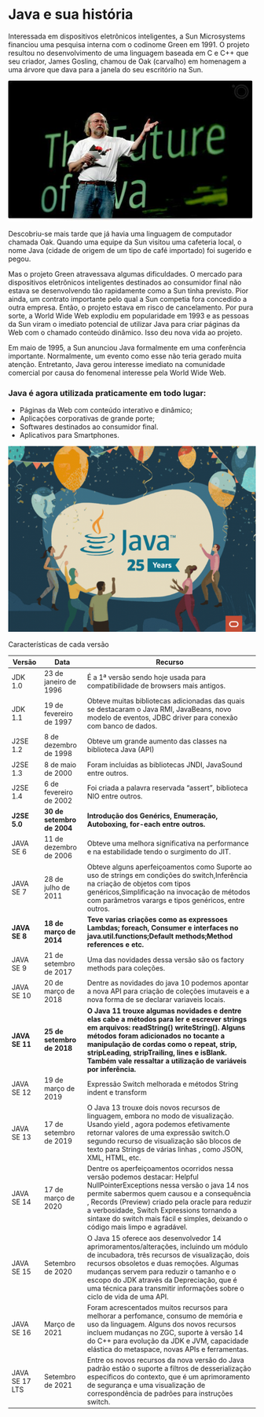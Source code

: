 # Java e sua história

Interessada em dispositivos eletrônicos inteligentes, a Sun Microsystems financiou uma pesquisa interna com o codinome Green em 1991. O projeto resultou no desenvolvimento de uma linguagem baseada em C e C++ que seu criador, James Gosling, chamou de Oak (carvalho) em homenagem a uma árvore que dava para a janela do seu escritório na Sun.

![](<../.gitbook/assets/image (5) (1) (1).png>)

Descobriu-se mais tarde que já havia uma linguagem de computador chamada Oak. Quando uma equipe da Sun visitou uma cafeteria local, o nome Java (cidade de origem de um tipo de café importado) foi sugerido e pegou.

Mas o projeto Green atravessava algumas dificuldades. O mercado para dispositivos eletrônicos inteligentes destinados ao consumidor final não estava se desenvolvendo tão rapidamente como a Sun tinha previsto. Pior ainda, um contrato importante pelo qual a Sun competia fora concedido a outra empresa. Então, o projeto estava em risco de cancelamento. Por pura sorte, a World Wide Web explodiu em popularidade em 1993 e as pessoas da Sun viram o imediato potencial de utilizar Java para criar páginas da Web com o chamado conteúdo dinâmico. Isso deu nova vida ao projeto.

Em maio de 1995, a Sun anunciou Java formalmente em uma conferência importante. Normalmente, um evento como esse não teria gerado muita atenção. Entretanto, Java gerou interesse imediato na comunidade comercial por causa do fenomenal interesse pela World Wide Web.

### Java é agora utilizada praticamente em todo lugar:

* Páginas da Web com conteúdo interativo e dinâmico;
* Aplicações corporativas de grande porte;
* Softwares destinados ao consumidor final.
* Aplicativos para Smartphones.

![Em 23 de janeiro de 2021 foi celebrado os 25 anos da linguagem Java hoje mantida pela Oracle Inc.](<../.gitbook/assets/image (2) (1).png>)

Características de cada versão

| Versão         | Data                       | Recurso                                                                                                                                                                                                                                                                                                                                                       |
| -------------- | -------------------------- | ------------------------------------------------------------------------------------------------------------------------------------------------------------------------------------------------------------------------------------------------------------------------------------------------------------------------------------------------------------- |
| JDK 1.0        | 23 de janeiro de 1996      | É a 1ª versão sendo hoje usada para compatibilidade de browsers mais antigos.                                                                                                                                                                                                                                                                                 |
| JDK 1.1        | 19 de fevereiro de 1997    | Obteve muitas bibliotecas adicionadas das quais se destacaram o Java RMI, JavaBeans, novo modelo de eventos, JDBC driver para conexão com banco de dados.                                                                                                                                                                                                     |
| J2SE 1.2       | 8 de dezembro de 1998      | Obteve um grande aumento das classes na biblioteca Java (API)                                                                                                                                                                                                                                                                                                 |
| J2SE 1.3       | 8 de maio de 2000          | Foram incluidas as bibliotecas JNDI, JavaSound entre outros.                                                                                                                                                                                                                                                                                                  |
| J2SE 1.4       | 6 de fevereiro de 2002     | Foi criada a palavra reservada “assert”, biblioteca NIO entre outros.                                                                                                                                                                                                                                                                                         |
| **J2SE 5.0**   | **30 de setembro de 2004** | **Introdução dos Genérics, Enumeração, Autoboxing, for-each entre outros.**                                                                                                                                                                                                                                                                                   |
| JAVA SE 6      | 11 de dezembro de 2006     | Obteve uma melhora significativa na performance e na estabilidade tendo o surgimento do JIT.                                                                                                                                                                                                                                                                  |
| JAVA SE 7      | 28 de julho de 2011        | Obteve alguns aperfeiçoamentos como Suporte ao uso de strings em condições do switch,Inferência na criação de objetos com tipos genéricos,Simplificação na invocação de métodos com parâmetros varargs e tipos genéricos, entre outros.                                                                                                                       |
| **JAVA SE 8**  | **18 de março de 2014**    | **Teve varias criações como as expressoes Lambdas; foreach, Consumer e interfaces no java.util.functions;Default methods;Method references e etc.**                                                                                                                                                                                                           |
| JAVA SE 9      | 21 de setembro de 2017     | Uma das novidades dessa versão são os factory methods para coleções.                                                                                                                                                                                                                                                                                          |
| JAVA SE 10     | 20 de março de 2018        | Dentre as novidades do java 10 podemos apontar a nova API para criação de coleções imutaveis e a nova forma de se declarar variaveis locais.                                                                                                                                                                                                                  |
| **JAVA SE 11** | **25 de setembro de 2018** | **O Java 11 trouxe algumas novidades e dentre elas cabe a métodos para ler e escrever strings em arquivos: readString() writeString(). Alguns métodos foram adicionados no tocante a manipulação de cordas como o repeat, strip, stripLeading, stripTrailing, lines e isBlank. Também vale ressaltar a utilização de variáveis por inferência.**              |
| JAVA SE 12     | 19 de março de 2019        | Expressão Switch melhorada e métodos String indent e transform                                                                                                                                                                                                                                                                                                |
| JAVA SE 13     | 17 de setembro de 2019     | O Java 13 trouxe dois novos recursos de linguagem, embora no modo de visualização. Usando yield , agora podemos efetivamente retornar valores de uma expressão switch.O segundo recurso de visualização são blocos de texto para Strings de várias linhas , como JSON, XML, HTML, etc.                                                                        |
| JAVA SE 14     | 17 de março de 2020        | Dentre os aperfeiçoamentos ocorridos nessa versão podemos destacar: Helpful NullPointerExceptions nessa versão o java 14 nos permite sabermos quem causou e a consequência , Records (Preview) criado pela oracle para reduzir a verbosidade, Switch Expressions tornando a sintaxe do switch mais fácil e simples, deixando o código mais limpo e agradável. |
| JAVA SE 15     | Setembro de 2020           | O Java 15 oferece aos desenvolvedor 14 aprimoramentos/alterações, incluindo um módulo de incubadora, três recursos de visualização, dois recursos obsoletos e duas remoções. Algumas mudanças servem para reduzir o tamanho e o escopo do JDK através da Depreciação, que é uma técnica para transmitir informações sobre o ciclo de vida de uma API.         |
| JAVA SE 16     | Março de 2021              | Foram acrescentados muitos recursos para melhorar a perfomance, consumo de memória e uso da linguagem. Alguns dos novos recursos incluem mudanças no ZGC, suporte à versão 14 do C++ para evolução da JDK e JVM, capacidade elástica do metaspace, novas APIs e ferramentas.                                                                                  |
| JAVA SE 17 LTS | Setembro de 2021           | Entre os novos recursos da nova versão do Java padrão estão o suporte a filtros de desserialização específicos do contexto, que é um aprimoramento de segurança e uma visualização de correspondência de padrões para instruções switch.                                                                                                                      |
